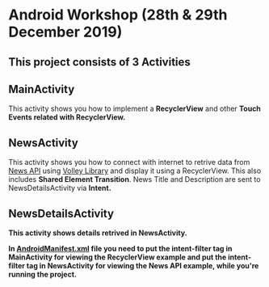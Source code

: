 # Android Workshop (28th & 29th December 2019)
## This project consists of 3 Activities

## MainActivity
This activity shows you how to implement a <b>RecyclerView</b> and other <b>Touch Events related with RecyclerView.</b> 

## NewsActivity
This activity shows you how to connect with internet to retrive data from [News API](https://newsapi.org/) using [Volley Library](https://developer.android.com/training/volley/index.html) and display it using a RecyclerView. This also includes <b>Shared Element Transition</b>. News Title and Description are sent to NewsDetailsActivity via <b>Intent<b>.

## NewsDetailsActivity
This activity shows details retrived in NewsActivity.

In [<b>AndroidManifest.xml</b>](https://github.com/kavinraju/Android-Workshop-2/blob/master/app/src/main/AndroidManifest.xml) file you need to put the <b>intent-filter</b> tag in MainActivity for viewing the RecyclerView example and put the <b>intent-filter</b> tag in NewsActivity for viewing the News API example, while you're running the project.
